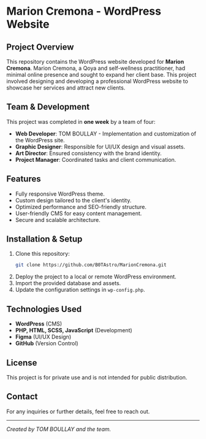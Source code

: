# Marion Cremona - WordPress Website

## Project Overview
This repository contains the WordPress website developed for **Marion Cremona**. Marion Cremona, a Qoya and self-wellness practitioner, had minimal online presence and sought to expand her client base. 
This project involved designing and developing a professional WordPress website to showcase her services and attract new clients.

## Team & Development
This project was completed in **one week** by a team of four:
- **Web Developer**: TOM BOULLAY - Implementation and customization of the WordPress site.
- **Graphic Designer**: Responsible for UI/UX design and visual assets.
- **Art Director**: Ensured consistency with the brand identity.
- **Project Manager**: Coordinated tasks and client communication.

## Features
- Fully responsive WordPress theme.
- Custom design tailored to the client's identity.
- Optimized performance and SEO-friendly structure.
- User-friendly CMS for easy content management.
- Secure and scalable architecture.

## Installation & Setup
1. Clone this repository:
   ```bash
   git clone https://github.com/B0TAstro/MarionCremona.git
   ```
2. Deploy the project to a local or remote WordPress environment.
3. Import the provided database and assets.
4. Update the configuration settings in `wp-config.php`.

## Technologies Used
- **WordPress** (CMS)
- **PHP, HTML, SCSS, JavaScript** (Development)
- **Figma** (UI/UX Design)
- **GitHub** (Version Control)

## License
This project is for private use and is not intended for public distribution.

## Contact
For any inquiries or further details, feel free to reach out.

---

*Created by TOM BOULLAY and the team.*
